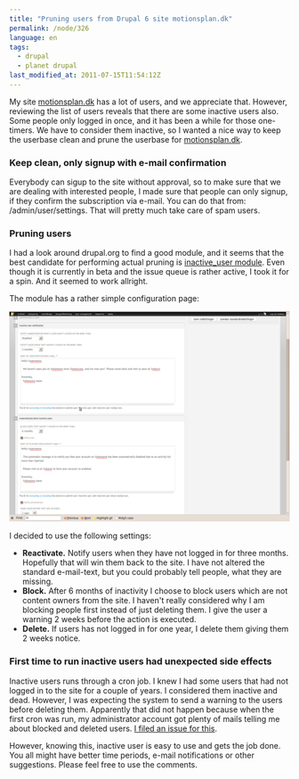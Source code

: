 ```yaml
---
title: "Pruning users from Drupal 6 site motionsplan.dk"
permalink: /node/326
language: en
tags:
  - drupal
  - planet drupal
last_modified_at: 2011-07-15T11:54:12Z
---
```


My site [motionsplan.dk](http://motionsplan.dk) has a lot of users, and we appreciate that. However, reviewing the list of users reveals that there are some inactive users also. Some people only logged in once, and it has been a while for those one-timers. We have to consider them inactive, so I wanted a nice way to keep the userbase clean and prune the userbase for [motionsplan.dk](http://motionsplan.dk).

### Keep clean, only signup with e-mail confirmation

Everybody can sigup to the site without approval, so to make sure that we are dealing with interested people, I made sure that people can only signup, if they confirm the subscription via e-mail. You can do that from: /admin/user/settings. That will pretty much take care of spam users.

### Pruning users

I had a look around drupal.org to find a good module, and it seems that the best candidate for performing actual pruning is [inactive\_user module](http://drupal.org/project/inactive_user). Even though it is currently in beta and the issue queue is rather active, I took it for a spin. And it seemed to work allright.

The module has a rather simple configuration page:

![](/assets/images/screenshot-1.png)

I decided to use the following settings:

- **Reactivate.** Notify users when they have not logged in for three months. Hopefully that will win them back to the site. I have not altered the standard e-mail-text, but you could probably tell people, what they are missing.
- **Block.** After 6 months of inactivity I choose to block users which are not content owners from the site. I haven't really considered why I am blocking people first instead of just deleting them. I give the user a warning 2 weeks before the action is executed.
- **Delete.** If users has not logged in for one year, I delete them giving them 2 weeks notice.

### First time to run inactive users had unexpected side effects

Inactive users runs through a cron job. I knew I had some users that had not logged in to the site for a couple of years. I considered them inactive and dead. However, I was expecting the system to send a warning to the users before deleting them. Apparently that did not happen because when the first cron was run, my administrator account got plenty of mails telling me about blocked and deleted users. [I filed an issue for this](http://drupal.org/node/1219652).

However, knowing this, inactive user is easy to use and gets the job done. You all might have better time periods, e-mail notifications or other suggestions. Please feel free to use the comments.
